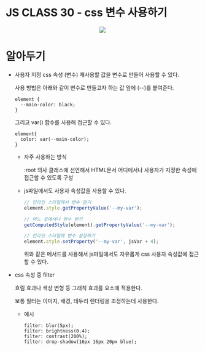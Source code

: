 # JS CLASS 30 - css 변수 사용하기

<p align="center">
  <img src="https://media.vlpt.us/images/dolarge/post/3c9f7720-b7c1-4c99-af95-5a70c87fdd9f/ezgif.com-gif-maker%20(16).gif" /> 
  </p>

# 알아두기

- 사용자 지정 css 속성 (변수)
  재사용할 값을 변수로 만들어 사용할 수 있다.

  사용 방법은 아래와 같이 변수로 만들고자 하는 값 앞에 (--)를 붙여준다.

  ```
  element {
    --main-color: black;
  }
  ```

  그리고 var() 함수를 사용해 접근할 수 있다.

  ```
  element{
    color: var(--main-color);
  }
  ```

  - 자주 사용하는 방식

    :root 의사 클래스에 선언해서 HTML문서 어디에서나 사용자가 지정한 속성에 접근할 수 있도록 구성

  - js파일에서도 사용자 속성값을 사용할 수 있다.

    ```js
    // 인라인 스타일에서 변수 얻기
    element.style.getPropertyValue('--my-var');

    // 어느 곳에서나 변수 얻기
    getComputedStyle(element).getPropertyValue('--my-var');

    // 인라인 스타일에 변수 설정하기
    element.style.setProperty('--my-var', jsVar + 4);
    ```

    위와 같은 메서드를 사용해서 js파일에서도 자유롭게 css 사용자 속성값에 접근할 수 있다.

- css 속성 중 filter

  흐림 효과나 색상 변형 등 그래칙 효과를 요소에 적용한다.

  보통 필터는 이미지, 배경, 테두리 렌더링을 조정하는데 사용한다.

  - 예시
    ```
    filter: blur(5px);
    filter: brightness(0.4);
    filter: contrast(200%);
    filter: drop-shadow(16px 16px 20px blue);
    ```
